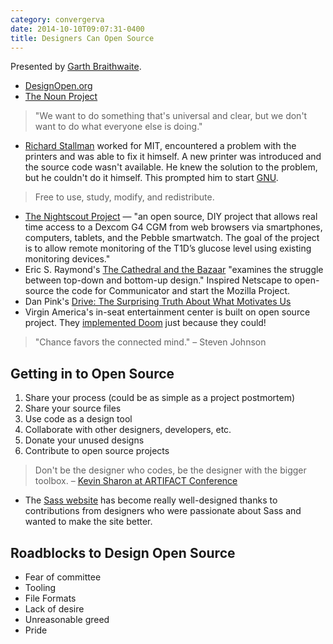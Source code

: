 ```yaml
---
category: convergerva
date: 2014-10-10T09:07:31-0400
title: Designers Can Open Source
---
```


Presented by [Garth Braithwaite](http://www.garthdb.com/).

- [DesignOpen.org](http://designopen.org)
- [The Noun Project](http://thenounproject.com/)

> "We want to do something that's universal and clear, but we don't want to do what everyone else is doing."

- [Richard Stallman](https://stallman.org/) worked for MIT, encountered a problem with the printers and was able to fix it himself. A new printer was introduced and the source code wasn't available. He knew the solution to the problem, but he couldn't do it himself. This prompted him to start [GNU](https://en.m.wikipedia.org/wiki/GNU_Project).

> Free to use, study, modify, and redistribute.

- [The Nightscout Project](http://www.nightscout.info/) — "an open source, DIY project that allows real time access to a Dexcom G4 CGM from web browsers via smartphones, computers, tablets, and the Pebble smartwatch. The goal of the project is to allow remote monitoring of the T1D’s glucose level using existing monitoring devices."
- Eric S. Raymond's [The Cathedral and the Bazaar](http://en.m.wikipedia.org/wiki/The_Cathedral_and_the_Bazaar) "examines the struggle between top-down and bottom-up design." Inspired Netscape to open-source the code for Communicator and start the Mozilla Project.
- Dan Pink's [Drive: The Surprising Truth About What Motivates Us](http://en.m.wikipedia.org/wiki/Drive:_The_Surprising_Truth_About_What_Motivates_Us)
- Virgin America's in-seat entertainment center is built on open source project. They [implemented Doom](http://gizmodo.com/233695/virgin-americas-airplanes-play-doom) just because they could!

> "Chance favors the connected mind." – Steven Johnson

## Getting in to Open Source

1. Share your process (could be as simple as a project postmortem)
2. Share your source files
3. Use code as a design tool
4. Collaborate with other designers, developers, etc.
5. Donate your unused designs
6. Contribute to open source projects

> Don't be the designer who codes, be the designer with the bigger toolbox. – [Kevin Sharon at ARTIFACT Conference](https://twitter.com/yeseniaa/status/334418532492247040)

- The [Sass website](http://sass-lang.com/) has become really well-designed thanks to contributions from designers who were passionate about Sass and wanted to make the site better.

## Roadblocks to Design Open Source

- Fear of committee
- Tooling
- File Formats
- Lack of desire
- Unreasonable greed
- Pride 